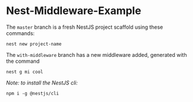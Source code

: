 # Nest-Middleware-Example


The `master` branch is a fresh NestJS project scaffold using these commands:
```
nest new project-name
```

The `with-middleware` branch has a new middleware added, generated with the command
```
nest g mi cool
```

_Note: to install the NestJS cli:_
```
npm i -g @nestjs/cli
```
